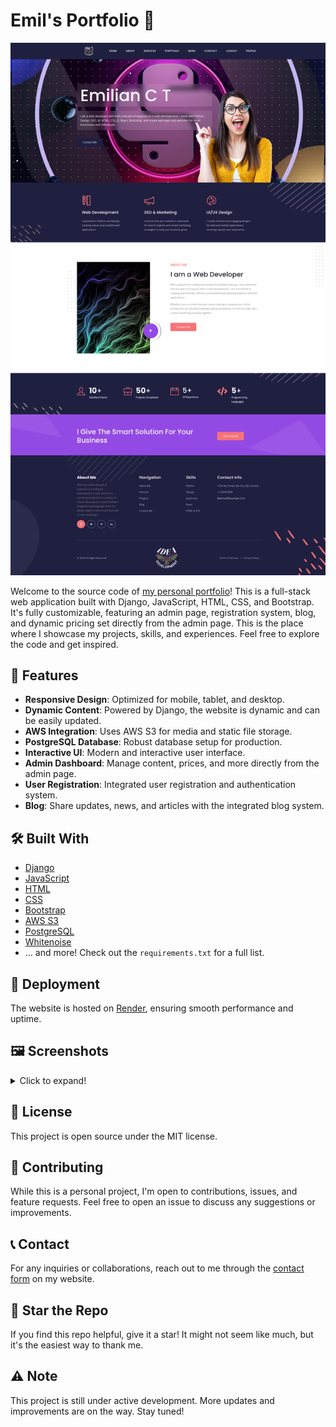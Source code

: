 # Emil's Portfolio 🚀

![Portfolio Screenshot](screenshots/home--page.png)

Welcome to the source code of [my personal portfolio](https://emilian-portfolio.onrender.com/)! This is a full-stack web application built with Django, JavaScript, HTML, CSS, and Bootstrap. It's fully customizable, featuring an admin page, registration system, blog, and dynamic pricing set directly from the admin page. This is the place where I showcase my projects, skills, and experiences. Feel free to explore the code and get inspired.

## 🌟 Features

- **Responsive Design**: Optimized for mobile, tablet, and desktop.
- **Dynamic Content**: Powered by Django, the website is dynamic and can be easily updated.
- **AWS Integration**: Uses AWS S3 for media and static file storage.
- **PostgreSQL Database**: Robust database setup for production.
- **Interactive UI**: Modern and interactive user interface.
- **Admin Dashboard**: Manage content, prices, and more directly from the admin page.
- **User Registration**: Integrated user registration and authentication system.
- **Blog**: Share updates, news, and articles with the integrated blog system.

## 🛠️ Built With

- [Django](https://www.djangoproject.com/)
- [JavaScript](https://www.javascript.com/)
- [HTML](https://developer.mozilla.org/en-US/docs/Web/HTML)
- [CSS](https://developer.mozilla.org/en-US/docs/Web/CSS)
- [Bootstrap](https://getbootstrap.com/)
- [AWS S3](https://aws.amazon.com/s3/)
- [PostgreSQL](https://www.postgresql.org/)
- [Whitenoise](http://whitenoise.evans.io/en/stable/)
- ... and more! Check out the `requirements.txt` for a full list.

## 🚀 Deployment

The website is hosted on [Render](https://render.com/), ensuring smooth performance and uptime.

## 🖼️ Screenshots

<details>
  <summary>Click to expand!</summary>
  
  ![Home Page](screenshots/home--page.png)
  ![Blog Page](screenshots/blog--page.png)
  
</details>

## 📝 License

This project is open source under the MIT license.

## 🤝 Contributing

While this is a personal project, I'm open to contributions, issues, and feature requests. Feel free to open an issue to discuss any suggestions or improvements.

## 📞 Contact

For any inquiries or collaborations, reach out to me through the [contact form](https://emilian-portfolio.onrender.com/contact) on my website.

## 🌟 Star the Repo

If you find this repo helpful, give it a star! It might not seem like much, but it's the easiest way to thank me.

## ⚠️ Note

This project is still under active development. More updates and improvements are on the way. Stay tuned!
